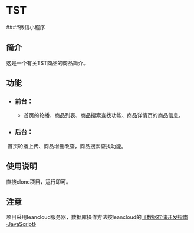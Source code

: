TST
=========
####微信小程序
## 简介
  这是一个有关TST商品的商品简介。<br>
## 功能
* ### 前台：
  * 首页的轮播、商品列表、商品搜索查找功能、商品详情页的商品信息。
* ### 后台：
  首页轮播上传、商品增删改查，商品搜索查找功能。
## 使用说明
  直接clone项目，运行即可。
## 注意
  项目采用leancloud服务器，数据库操作方法按leancloud的[《数据存储开发指南·JavaScript》](https://leancloud.cn/docs/leanstorage_guide-js.html)
